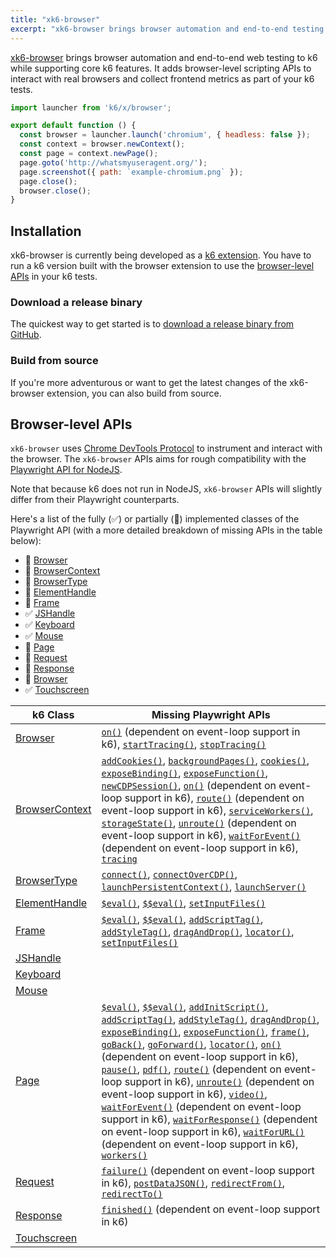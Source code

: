 ```yaml
---
title: "xk6-browser"
excerpt: "xk6-browser brings browser automation and end-to-end testing to k6 while supporting core k6 features. It allows you to interact with real browsers and collect frontend metrics as part of your k6 tests."
---
```


[xk6-browser](https://github.com/grafana/xk6-browser) brings browser automation and end-to-end web testing to k6 while supporting core k6 features. It adds browser-level scripting APIs to interact with real browsers and collect frontend metrics as part of your k6 tests.

<CodeGroup labels={[]}>

```javascript
import launcher from 'k6/x/browser';

export default function () {
  const browser = launcher.launch('chromium', { headless: false });
  const context = browser.newContext();
  const page = context.newPage();
  page.goto('http://whatsmyuseragent.org/');
  page.screenshot({ path: `example-chromium.png` });
  page.close();
  browser.close();
}
```

</CodeGroup>

## Installation

xk6-browser is currently being developed as a [k6 extension](/extensions). You have to run a k6 version built with the browser extension to use the [browser-level APIs](#browser-level-apis) in your k6 tests.

### Download a release binary

The quickest way to get started is to [download a release binary from GitHub](https://github.com/grafana/xk6-browser/releases).

### Build from source

If you're more adventurous or want to get the latest changes of the xk6-browser extension, you can also build from source. 

<InstallationInstructions extensionUrl="github.com/grafana/xk6-browser"/>

## Browser-level APIs

`xk6-browser` uses [Chrome DevTools Protocol](https://chromedevtools.github.io/devtools-protocol/) to instrument and interact with the browser. The `xk6-browser` APIs aims for rough compatibility with the [Playwright API for NodeJS](https://playwright.dev/docs/api/class-playwright). 

Note that because k6 does not run in NodeJS, `xk6-browser` APIs will slightly differ from their Playwright counterparts.

Here's a list of the fully (✅) or partially (🚧) implemented classes of the Playwright API (with a more detailed breakdown of missing APIs in the table below):

<Glossary>

- 🚧  [Browser](/javascript-api/xk6-browser/browser/)
- 🚧  [BrowserContext](/javascript-api/xk6-browser/browsercontext/)
- 🚧  [BrowserType](/javascript-api/xk6-browser/browsertype/)
- 🚧  [ElementHandle](/javascript-api/xk6-browser/elementhandle/)
- 🚧  [Frame](/javascript-api/xk6-browser/frame/)
- ✅  [JSHandle](/javascript-api/xk6-browser/jshandle)
- ✅  [Keyboard](/javascript-api/xk6-browser/keyboard)
- ✅  [Mouse](/javascript-api/xk6-browser/mouse/)
- 🚧  [Page](/javascript-api/xk6-browser/page/)
- 🚧  [Request](/javascript-api/xk6-browser/request/)
- 🚧  [Response](/javascript-api/xk6-browser/response/)
- 🚧  [Browser](/javascript-api/xk6-browser/browser/)
- ✅  [Touchscreen](/javascript-api/xk6-browser/touchscreen/)

</Glossary>

| k6 Class |  Missing Playwright APIs |
| - |  - |
| <BWIPT /> [Browser](/javascript-api/xk6-browser/browser/) | [`on()`](https://playwright.dev/docs/api/class-browser#browser-event-disconnected) (dependent on event-loop support in k6), [`startTracing()`](https://playwright.dev/docs/api/class-browser#browser-start-tracing), [`stopTracing()`](https://playwright.dev/docs/api/class-browser#browser-stop-tracing) |
| <BWIPT /> [BrowserContext](/javascript-api/xk6-browser/browsercontext/) | [`addCookies()`](https://playwright.dev/docs/api/class-browsercontext#browsercontextaddcookiescookies), [`backgroundPages()`](https://playwright.dev/docs/api/class-browsercontext#browser-context-background-pages), [`cookies()`](https://playwright.dev/docs/api/class-browsercontext#browser-context-cookies), [`exposeBinding()`](https://playwright.dev/docs/api/class-browsercontext#browser-context-expose-binding), [`exposeFunction()`](https://playwright.dev/docs/api/class-browsercontext#browser-context-expose-function), [`newCDPSession()`](https://playwright.dev/docs/api/class-browsercontext#browser-context-new-cdp-session), [`on()`](https://playwright.dev/docs/api/class-browsercontext#browser-context-event-background-page) (dependent on event-loop support in k6), [`route()`](https://playwright.dev/docs/api/class-browsercontext#browser-context-route) (dependent on event-loop support in k6), [`serviceWorkers()`](https://playwright.dev/docs/api/class-browsercontext#browser-context-service-workers), [`storageState()`](https://playwright.dev/docs/api/class-browsercontext#browser-context-storage-state), [`unroute()`](https://playwright.dev/docs/api/class-browsercontext#browser-context-unroute) (dependent on event-loop support in k6), [`waitForEvent()`](https://playwright.dev/docs/api/class-browsercontext#browser-context-wait-for-event) (dependent on event-loop support in k6), [`tracing`](https://playwright.dev/docs/api/class-browsercontext#browser-context-tracing) |
| <BWIPT /> [BrowserType](/javascript-api/xk6-browser/browsertype/) | [`connect()`](https://playwright.dev/docs/api/class-browsertype#browser-type-connect), [`connectOverCDP()`](https://playwright.dev/docs/api/class-browsertype#browser-type-connect-over-cdp), [`launchPersistentContext()`](https://playwright.dev/docs/api/class-browsertype#browsertypelaunchpersistentcontextuserdatadir-options), [`launchServer()`](https://playwright.dev/docs/api/class-browsertype#browsertypelaunchserveroptions) |
| <BWIPT /> [ElementHandle](/javascript-api/xk6-browser/elementhandle/) | [`$eval()`](https://playwright.dev/docs/api/class-elementhandle#element-handle-eval-on-selector), [`$$eval()`](https://playwright.dev/docs/api/class-elementhandle#element-handle-eval-on-selector-all), [`setInputFiles()`](https://playwright.dev/docs/api/class-elementhandle#element-handle-set-input-files) |
| <BWIPT /> [Frame](/javascript-api/xk6-browser/frame/) | [`$eval()`](https://playwright.dev/docs/api/class-frame#frame-eval-on-selector), [`$$eval()`](https://playwright.dev/docs/api/class-frame#frame-eval-on-selector-all), [`addScriptTag()`](https://playwright.dev/docs/api/class-frame#frame-add-script-tag), [`addStyleTag()`](https://playwright.dev/docs/api/class-frame#frame-add-style-tag), [`dragAndDrop()`](https://playwright.dev/docs/api/class-frame#frame-drag-and-drop), [`locator()`](https://playwright.dev/docs/api/class-frame#frame-locator), [`setInputFiles()`](https://playwright.dev/docs/api/class-frame#frame-set-input-files) |
| [JSHandle](/javascript-api/xk6-browser/jshandle) |  |
| [Keyboard](/javascript-api/xk6-browser/keyboard/) |  |
| [Mouse](/javascript-api/xk6-browser/mouse/) | |
| <BWIPT /> [Page](/javascript-api/xk6-browser/page/) | [`$eval()`](https://playwright.dev/docs/api/class-page#page-eval-on-selector), [`$$eval()`](https://playwright.dev/docs/api/class-page#page-eval-on-selector-all), [`addInitScript()`](https://playwright.dev/docs/api/class-page#page-add-init-script), [`addScriptTag()`](https://playwright.dev/docs/api/class-page#page-add-script-tag), [`addStyleTag()`](https://playwright.dev/docs/api/class-page#page-add-style-tag), [`dragAndDrop()`](https://playwright.dev/docs/api/class-page#page-drag-and-drop), [`exposeBinding()`](https://playwright.dev/docs/api/class-page#page-expose-binding), [`exposeFunction()`](https://playwright.dev/docs/api/class-page#page-expose-function), [`frame()`](https://playwright.dev/docs/api/class-page#page-frame), [`goBack()`](https://playwright.dev/docs/api/class-page#page-go-back), [`goForward()`](https://playwright.dev/docs/api/class-page#page-go-forward), [`locator()`](https://playwright.dev/docs/api/class-page#page-locator), [`on()`](https://playwright.dev/docs/api/class-page#page-event-close) (dependent on event-loop support in k6), [`pause()`](https://playwright.dev/docs/api/class-page#page-pause), [`pdf()`](https://playwright.dev/docs/api/class-page#page-pdf), [`route()`](https://playwright.dev/docs/api/class-page#page-route) (dependent on event-loop support in k6), [`unroute()`](https://playwright.dev/docs/api/class-page#page-unroute) (dependent on event-loop support in k6), [`video()`](https://playwright.dev/docs/api/class-page#page-video), [`waitForEvent()`](https://playwright.dev/docs/api/class-page#page-wait-for-event) (dependent on event-loop support in k6), [`waitForResponse()`](https://playwright.dev/docs/api/class-page#page-wait-for-response) (dependent on event-loop support in k6), [`waitForURL()`](https://playwright.dev/docs/api/class-page#page-wait-for-url) (dependent on event-loop support in k6), [`workers()`](https://playwright.dev/docs/api/class-page#page-workers) |
| <BWIPT /> [Request](/javascript-api/xk6-browser/request/) | [`failure()`](https://playwright.dev/docs/api/class-request#request-failure) (dependent on event-loop support in k6), [`postDataJSON()`](https://playwright.dev/docs/api/class-request#request-post-data-json), [`redirectFrom()`](https://playwright.dev/docs/api/class-request#request-redirected-from), [`redirectTo()`](https://playwright.dev/docs/api/class-request#request-redirected-to) |
| <BWIPT /> [Response](/javascript-api/xk6-browser/response/) | [`finished()`](https://playwright.dev/docs/api/class-response#response-finished) (dependent on event-loop support in k6) |
| [Touchscreen](/javascript-api/xk6-browser/touchscreen/) |  |


